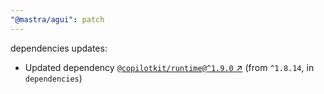 ```yaml
---
"@mastra/agui": patch
---
```

dependencies updates:
  - Updated dependency [`@copilotkit/runtime@^1.9.0` ↗︎](https://www.npmjs.com/package/@copilotkit/runtime/v/1.9.0) (from `^1.8.14`, in `dependencies`)

